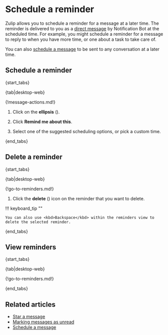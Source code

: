 # Schedule a reminder

Zulip allows you to schedule a reminder for a message at a later time. The
reminder is delivered to you as a [direct message](/help/direct-messages) by
Notification Bot at the scheduled time. For example, you might schedule a
reminder for a message to reply to when you have more time, or one about a task
to take care of.

You can also [schedule a message](/help/schedule-a-message) to be sent to any
conversation at a later time.

## Schedule a reminder

{start_tabs}

{tab|desktop-web}

{!message-actions.md!}

1. Click on the **ellipsis** (<i class="zulip-icon zulip-icon-more-vertical"></i>).

1. Click **Remind me about this**.

1. Select one of the suggested scheduling options, or pick a custom time.

{end_tabs}

## Delete a reminder

{start_tabs}

{tab|desktop-web}

{!go-to-reminders.md!}

1. Click the **delete** (<i class="zulip-icon zulip-icon-trash"></i>)
   icon on the reminder that you want to delete.

!!! keyboard_tip ""

    You can also use <kbd>Backspace</kbd> within the reminders view to
    delete the selected reminder.

{end_tabs}

## View reminders

{start_tabs}

{tab|desktop-web}

{!go-to-reminders.md!}

{end_tabs}

## Related articles

* [Star a message](/help/star-a-message)
* [Marking messages as unread](/help/marking-messages-as-unread)
* [Schedule a message](/help/schedule-a-message)
